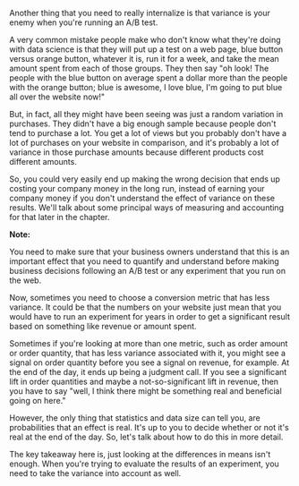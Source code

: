 Another thing that you need to really internalize is that variance is your enemy when you're running an A/B test.

A very common mistake people make who don't know what they're doing with data science is that they will put up a test on a web page, blue button versus orange button, whatever it is, run it for a week, and take the mean amount spent from each of those groups. They then say "oh look! The people with the blue button on average spent a dollar more than the people with the orange button; blue is awesome, I love blue, I'm going to put blue all over the website now!"

But, in fact, all they might have been seeing was just a random variation in purchases. They didn't have a big enough sample because people don't tend to purchase a lot. You get a lot of views but you probably don't have a lot of purchases on your website in comparison, and it's probably a lot of variance in those purchase amounts because different products cost different amounts.

So, you could very easily end up making the wrong decision that ends up costing your company money in the long run, instead of earning your company money if you don't understand the effect of variance on these results. We'll talk about some principal ways of measuring and accounting for that later in the chapter.

**Note:**

You need to make sure that your business owners understand that this is an important effect that you need to quantify and understand before making business decisions following an A/B test or any experiment that you run on the web.

Now, sometimes you need to choose a conversion metric that has less variance. It could be that the numbers on your website just mean that you would have to run an experiment for years in order to get a significant result based on something like revenue or amount spent.

Sometimes if you're looking at more than one metric, such as order amount or order quantity, that has less variance associated with it, you might see a signal on order quantity before you see a signal on revenue, for example. At the end of the day, it ends up being a judgment call. If you see a significant lift in order quantities and maybe a not-so-significant lift in revenue, then you have to say "well, I think there might be something real and beneficial going on here."

However, the only thing that statistics and data size can tell you, are probabilities that an effect is real. It's up to you to decide whether or not it's real at the end of the day. So, let's talk about how to do this in more detail.

The key takeaway here is, just looking at the differences in means isn't enough. When you're trying to evaluate the results of an experiment, you need to take the variance into account as well.

